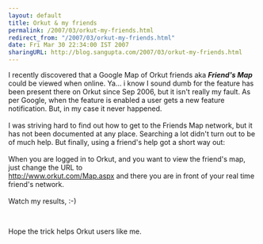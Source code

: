 ```yaml
---
layout: default
title: Orkut & my friends
permalink: /2007/03/orkut-my-friends.html
redirect_from: "/2007/03/orkut-my-friends.html"
date: Fri Mar 30 22:34:00 IST 2007
sharingURL: http://blog.sangupta.com/2007/03/orkut-my-friends.html
---
```

I recently discovered that a Google Map of Orkut friends aka 
<span style="font-weight: bold; font-style: italic;">Friend's Map </span>could be viewed when online. Ya... i know I sound dumb for the feature has been present there on Orkut since Sep 2006, but it isn't really my fault. As per Google, when the feature is enabled a user gets a new feature notification. But, in my case it never happened.
<br>
<br>I was striving hard to find out how to get to the Friends Map network, but it has not been documented at any place. Searching a lot didn't turn out to be of much help. But finally, using a friend's help got a short way out:
<br>
<br>When you are logged in to Orkut, and you want to view the friend's map, just change the URL to
<br>
<a href="http://www.orkut.com/Map.aspx">http://www.orkut.com/Map.aspx</a> and there you are in front of your real time friend's network.
<br>
<br>Watch my results, :-)
<br>
<br>
<a onblur="try {parent.deselectBloggerImageGracefully();} catch(e) {}" href="http://1.bp.blogspot.com/_Igofzvi0TDM/Rg1IGSB06CI/AAAAAAAABUg/ZhtLKnsjeyo/s1600-h/mymap.jpg"><img style="margin: 0px auto 10px; display: block; text-align: center; cursor: pointer;" src="http://1.bp.blogspot.com/_Igofzvi0TDM/Rg1IGSB06CI/AAAAAAAABUg/ZhtLKnsjeyo/s320/mymap.jpg" alt="" id="BLOGGER_PHOTO_ID_5047770030108108834" border="0"></a>
<br>Hope the trick helps Orkut users like me.
